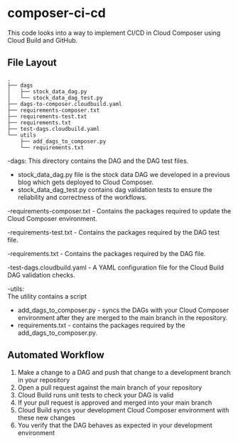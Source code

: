# composer-ci-cd

This code looks into a way to implement CI/CD in Cloud Composer using Cloud Build and GitHub.

## File Layout

```
.
├── dags
│   ├── stock_data_dag.py
│   └── stock_data_dag_test.py
├── dags-to-composer.cloudbuild.yaml
├── requirements-composer.txt
├── requirements-test.txt
├── requirements.txt
├── test-dags.cloudbuild.yaml
└── utils
    ├── add_dags_to_composer.py
    └── requirements.txt

```

-dags: 
This directory contains the DAG and the DAG test files.   
- stock_data_dag.py file is the stock data DAG we developed in a previous blog which gets deployed to Cloud Composer.    
- stock_data_dag_test.py contains dag validation tests to ensure the reliability and correctness of the workflows.  

-requirements-composer.txt - 
Contains the packages required to update the Cloud Composer environment.  

-requirements-test.txt - 
Contains the packages required by the DAG test file.  

-requirements.txt - 
Contains the packages required by the DAG file.  

-test-dags.cloudbuild.yaml - 
A YAML configuration file for the Cloud Build DAG validation checks.  

-utils:  
The utility contains a script  
- add_dags_to_composer.py - syncs the DAGs with your Cloud Composer environment after they are merged to the main branch in the repository.  
- requirements.txt - contains the packages required by the add_dags_to_composer.py.  


## Automated Workflow

1. Make a change to a DAG and push that change to a development branch in your repository
2. Open a pull request against the main branch of your repository
3. Cloud Build runs unit tests to check your DAG is valid
4. If your pull request is approved and merged into your main branch
5. Cloud Build syncs your development Cloud Composer environment with these new changes 
6. You verify that the DAG behaves as expected in your development environment

